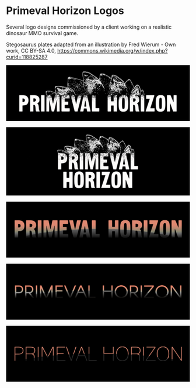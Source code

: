 # Primeval Horizon Logos

Several logo designs commissioned by a client working on a realistic dinosaur MMO survival game.

Stegosaurus plates adapted from an illustration by Fred Wierum - Own work, CC BY-SA 4.0, https://commons.wikimedia.org/w/index.php?curid=118825287

![tactile-visions-logo](tactile-visions-logo.jpg)

![tactile-visions-logo2](tactile-visions-logo2.jpg)

![tactile-visions-logo3](tactile-visions-logo3.jpg)

![tactile-visions-logo4](tactile-visions-logo4.jpg)

![tactile-visions-logo5](tactile-visions-logo5.jpg)